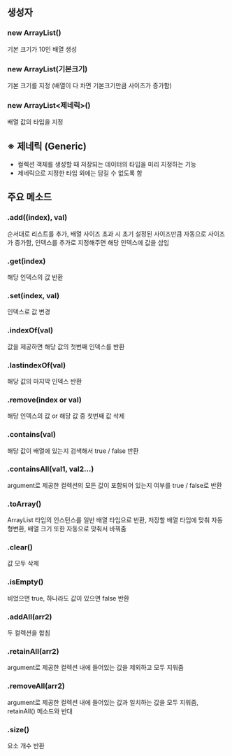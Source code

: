 ## 생성자

### new ArrayList()

기본 크기가 10인 배열 생성

### new ArrayList(기본크기)

기본 크기를 지정 (배열이 다 차면 기본크기만큼 사이즈가 증가함)

### new ArrayList<제네릭>()

배열 값의 타입을 지정

## ※ 제네릭 (Generic)

- 컬렉션 객체를 생성할 때 저장되는 데이터의 타입을 미리 지정하는 기능
- 제네릭으로 지정한 타입 외에는 담길 수 없도록 함

## 주요 메소드

### .add((index), val)

순서대로 리스트를 추가, 배열 사이즈 초과 시 초기 설정된 사이즈만큼 자동으로 사이즈가 증가함, 인덱스를 추가로 지정해주면 해당 인덱스에 값을 삽입

### .get(index)

해당 인덱스의 값 반환

### .set(index, val)

인덱스로 값 변경

### .indexOf(val)

값을 제공하면 해당 값의 첫번째 인덱스를 반환

### .lastindexOf(val)

해당 값의 마지막 인덱스 반환

### .remove(index or val)

해당 인덱스의 값 or 해당 값 중 첫번째 값 삭제

### .contains(val)

해당 값이 배열에 있는지 검색해서 true / false 반환

### .containsAll(val1, val2...)

argument로 제공한 컬렉션의 모든 값이 포함되어 있는지 여부를 true / false로 반환

### .toArray()

ArrayList 타입의 인스턴스를 일반 배열 타입으로 반환, 저장할 배열 타입에 맞춰 자동 형변환, 배열 크기 또한 자동으로 맞춰서 바꿔줌

### .clear()

값 모두 삭제

### .isEmpty()

비었으면 true, 하나라도 값이 있으면 false 반환

### .addAll(arr2)

두 컬렉션을 합침

### .retainAll(arr2)

argument로 제공한 컬렉션 내에 들어있는 값을 제외하고 모두 지워줌

### .removeAll(arr2)

argument로 제공한 컬렉션 내에 들어있는 값과 일치하는 값을 모두 지워줌, retainAll() 메소드와 반대

### .size()

요소 개수 반환